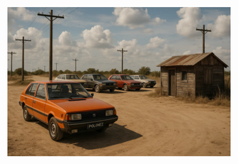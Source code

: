 ![](https://github.com/Polonez555/Polonez555/blob/main/assets-task_01k59c434jfmp8zn37mwth0cqr-1758030166_img_0.webp?raw=true)
